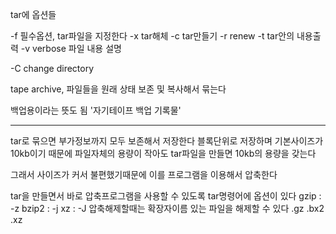 tar에 옵션들

-f 필수옵션, tar파일을 지정한다
-x tar해체
-c tar만들기
-r renew
-t tar안의 내용출력
-v verbose 파일 내용 설명

-C change directory 


tape archive, 파일들을 원래 상태 보존 및 복사해서 묶는다

백업용이라는 뜻도 됨
'자기테이프 백업 기록물'


---

tar로 묶으면 부가정보까지 모두 보존해서 저장한다
블록단위로 저장하며 기본사이즈가 10kb이기 때문에 파일자체의 용량이 작아도 tar파일을 만들면  10kb의 용량을 갖는다

그래서 사이즈가 커서 불편했기때문에 이를 프로그램을 이용해서 압축한다

tar을 만들면서 바로 압축프로그램을 사용할 수 있도록 tar명령어에 옵션이 있다
gzip : -z
bzip2 : -j
xz : -J
압축해제할때는 확장자이름 있는 파일을 해제할 수 있다
.gz 
.bx2
.xz

